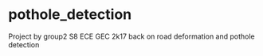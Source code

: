 # pothole_detection
Project by group2 S8 ECE GEC 2k17 back on road deformation and pothole detection
